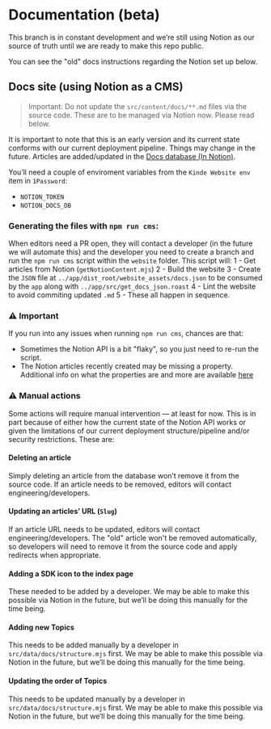 # Documentation (beta)

This branch is in constant development and we’re still using Notion as our source of truth until we are ready to make this repo public.

You can see the "old" docs instructions regarding the Notion set up below.

## Docs site (using Notion as a CMS)

> Important: Do not update the `src/content/docs/**.md` files via the source code. These are to be managed via Notion now. Please read below.

It is important to note that this is an early version and its current state conforms with our current deployment pipeline. Things may change in the future. Articles are added/updated in the [Docs database (In Notion)](https://www.notion.so/1f3cd8d00cc247ec9ce32557c566ae57).

You’ll need a couple of enviroment variables from the `Kinde Website env` item in `1Password`:

- `NOTION_TOKEN`
- `NOTION_DOCS_DB`

### Generating the files with `npm run cms`:

When editors need a PR open, they will contact a developer (in the future we will automate this) and the developer you need to create a branch and run the `npm run cms` script within the `website` folder. This script will:
1 - Get articles from Notion (`getNotionContent.mjs`)
2 - Build the website
3 - Create the `JSON` file at `../app/dist_root/website_assets/docs.json` to be consumed by the `app` along with `../app/src/get_docs_json.roast`
4 - Lint the website to avoid commiting updated `.md`
5 - These all happen in sequence.

### ⚠️ Important

If you run into any issues when running `npm run cms`, chances are that:

- Sometimes the Notion API is a bit "flaky", so you just need to re-run the script.
- The Notion articles recently created may be missing a property. Additional info on what the properties are and more are available [here](https://www.notion.so/kinde/Docs-1448c78d272447eb85c086c3f7b0447c#d701b39998b74e5e84ea779fe46ac9e3)

### ⚠️ Manual actions

Some actions will require manual intervention — at least for now. This is in part because of either how the current state of the Notion API works or given the limitations of our current deployment structure/pipeline and/or security restrictions. These are:

#### Deleting an article

Simply deleting an article from the database won’t remove it from the source code. If an article needs to be removed, editors will contact engineering/developers.

#### Updating an articles’ URL (`Slug`)

If an article URL needs to be updated, editors will contact engineering/developers. The "old" article won't be removed automatically, so developers will need to remove it from the source code and apply redirects when appropriate.

#### Adding a SDK icon to the index page

These needed to be added by a developer. We may be able to make this possible via Notion in the future, but we’ll be doing this manually for the time being.

#### Adding new Topics

This needs to be added manually by a developer in `src/data/docs/structure.mjs` first. We may be able to make this possible via Notion in the future, but we’ll be doing this manually for the time being.

#### Updating the order of Topics

This needs to be updated manually by a developer in `src/data/docs/structure.mjs` first. We may be able to make this possible via Notion in the future, but we’ll be doing this manually for the time being.

